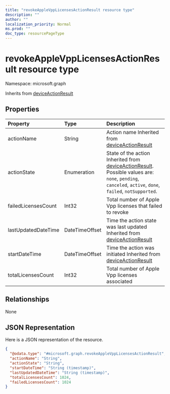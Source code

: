 ```yaml
---
title: "revokeAppleVppLicensesActionResult resource type"
description: ""
author: ""
localization_priority: Normal
ms.prod: ""
doc_type: resourcePageType
---
```


# revokeAppleVppLicensesActionResult resource type


Namespace: microsoft.graph




Inherits from [deviceActionResult](../resources/deviceactionresult.md)

## Properties
|Property|Type|Description|
|:---|:---|:---|
|actionName|String|Action name Inherited from [deviceActionResult](../resources/intune-devices-deviceactionresult.md)|
|actionState|Enumeration|State of the action Inherited from [deviceActionResult](../resources/intune-devices-deviceactionresult.md). Possible values are: `none`, `pending`, `canceled`, `active`, `done`, `failed`, `notSupported`.|
|failedLicensesCount|Int32|Total number of Apple Vpp licenses that failed to revoke|
|lastUpdatedDateTime|DateTimeOffset|Time the action state was last updated Inherited from [deviceActionResult](../resources/intune-devices-deviceactionresult.md)|
|startDateTime|DateTimeOffset|Time the action was initiated Inherited from [deviceActionResult](../resources/intune-devices-deviceactionresult.md)|
|totalLicensesCount|Int32|Total number of Apple Vpp licenses associated|

## Relationships
None

## JSON Representation
Here is a JSON representation of the resource.
<!-- {
  "blockType": "resource",
  "@odata.type": "microsoft.graph.revokeAppleVppLicensesActionResult"
}
-->
``` json
{
  "@odata.type": "#microsoft.graph.revokeAppleVppLicensesActionResult",
  "actionName": "String",
  "actionState": "String",
  "startDateTime": "String (timestamp)",
  "lastUpdatedDateTime": "String (timestamp)",
  "totalLicensesCount": 1024,
  "failedLicensesCount": 1024
}
```

